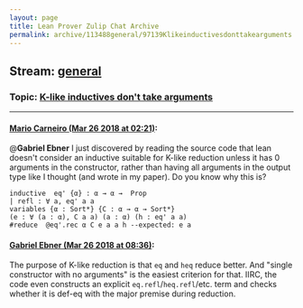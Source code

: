 ```yaml
---
layout: page
title: Lean Prover Zulip Chat Archive 
permalink: archive/113488general/97139Klikeinductivesdonttakearguments.html
---
```


## Stream: [general](index.html)
### Topic: [K-like inductives don't take arguments](97139Klikeinductivesdonttakearguments.html)

---

#### [Mario Carneiro (Mar 26 2018 at 02:21)](https://leanprover.zulipchat.com/#narrow/stream/113488-general/topic/K-like%20inductives%20don%27t%20take%20arguments/near/124204821):
@**Gabriel Ebner** I just discovered by reading the source code that lean doesn't consider an inductive suitable for K-like reduction unless it has 0 arguments in the constructor, rather than having all arguments in the output type like I thought (and wrote in my paper). Do you know why this is?
```
inductive  eq' {α} : α → α →  Prop
| refl : ∀ a, eq' a a
variables {α : Sort*} {C : α → α → Sort*}
(e : ∀ (a : α), C a a) (a : α) (h : eq' a a)
#reduce  @eq'.rec α C e a a h --expected: e a
```

#### [Gabriel Ebner (Mar 26 2018 at 08:36)](https://leanprover.zulipchat.com/#narrow/stream/113488-general/topic/K-like%20inductives%20don%27t%20take%20arguments/near/124214212):
The purpose of K-like reduction is that `eq` and `heq` reduce better.  And "single constructor with no arguments" is the easiest criterion for that.  IIRC, the code even constructs an explicit `eq.refl`/`heq.refl`/etc. term and checks whether it is def-eq with the major premise during reduction.

